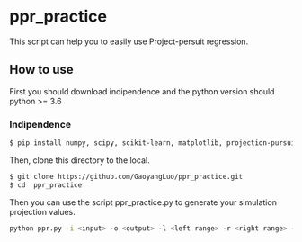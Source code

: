 # ppr_practice
This script can help you to easily use Project-persuit regression.


## How to use
First you should download indipendence and the python version should python >= 3.6
### Indipendence 
```sh
$ pip install numpy, scipy, scikit-learn, matplotlib, projection-pursuit
```
Then, clone this directory to the local.
```sh
$ git clone https://github.com/GaoyangLuo/ppr_practice.git
$ cd  ppr_practice
```
Then you can use the script ppr_practice.py to generate your simulation projection values.
```sh
python ppr.py -i <input> -o <output> -l <left range> -r <right range> -t <iterate_times>
```

